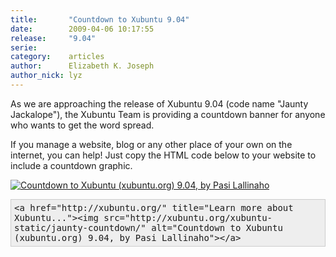 ```yaml
---
title:       "Countdown to Xubuntu 9.04"
date:        2009-04-06 10:17:55
release:     "9.04"
serie:       
category:    articles
author:      Elizabeth K. Joseph
author_nick: lyz
---
```


As we are approaching the release of Xubuntu 9.04 (code name "Jaunty Jackalope"), the Xubuntu Team is providing a countdown banner for anyone who wants to get the word spread.

If you manage a website, blog or any other place of your own on the internet, you can help! Just copy the HTML code below to your website to include a countdown graphic.

[![Countdown to Xubuntu (xubuntu.org) 9.04, by Pasi Lallinaho](http://xubuntu.org/xubuntu-static/jaunty-countdown/)](http://xubuntu.org/ "Learn more about Xubuntu...")

<div style="font-family: monospace; border: 1px solid #ccc; background-color: #eee; padding: 5px;">&lt;a href="http://xubuntu.org/" title="Learn more about Xubuntu..."&gt;&lt;img src="http://xubuntu.org/xubuntu-static/jaunty-countdown/" alt="Countdown to Xubuntu (xubuntu.org) 9.04, by Pasi Lallinaho"&gt;&lt;/a&gt; </div>
